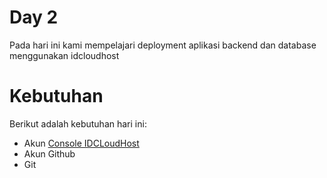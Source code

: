 <h1>Day 2</h1>
Pada hari ini kami mempelajari deployment aplikasi backend dan database menggunakan idcloudhost<p>

# Kebutuhan
Berikut adalah kebutuhan hari ini:
- Akun [Console IDCLoudHost](https://console.idcloudhost.com/) 
- Akun Github
- Git



 
